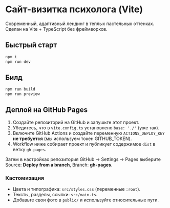 # Сайт-визитка психолога (Vite)

Современный, адаптивный лендинг в теплых пастельных оттенках. Сделан на Vite + TypeScript без фреймворков.

## Быстрый старт
```bash
npm i
npm run dev
```

## Билд
```bash
npm run build
npm run preview
```

## Деплой на GitHub Pages
1) Создайте репозиторий на GitHub и запушьте этот проект.
2) Убедитесь, что в `vite.config.ts` установлено `base: './'` (уже так).
3) Включите GitHub Actions и создайте переменную `ACTIONS_DEPLOY_KEY` **не требуется** (мы используем токен GITHUB_TOKEN).
4) Workflow ниже собирает проект и публикует содержимое `dist` в ветку `gh-pages`.

Затем в настройках репозитория GitHub → Settings → Pages выберите Source: **Deploy from a branch**, Branch: **gh-pages**.

### Кастомизация
- Цвета и типографика: `src/styles.css` (переменные `:root`).
- Тексты, разделы, ссылки: `src/main.ts`.
- Добавьте свои фото в `public/` и используйте относительные пути.

